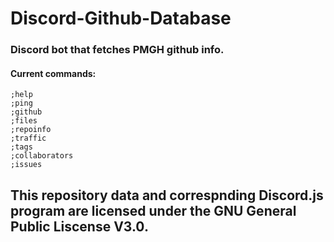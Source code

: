﻿# Discord-Github-Database
### Discord bot that fetches PMGH github info.
#### Current commands:
```
;help
;ping
;github
;files
;repoinfo
;traffic
;tags
;collaborators
;issues
```

## This repository data and correspnding Discord.js program are licensed under the GNU General Public Liscense V3.0.


